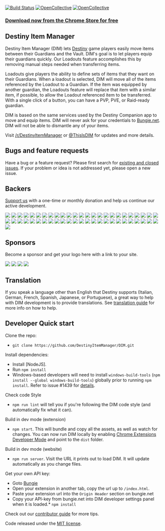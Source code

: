 [![Build Status](https://travis-ci.org/DestinyItemManager/DIM.svg?branch=master)](https://travis-ci.org/DestinyItemManager/DIM)
[![OpenCollective](https://opencollective.com/dim/backers/badge.svg)](#backers)
[![OpenCollective](https://opencollective.com/dim/sponsors/badge.svg)](#sponsors)

### [Download now from the Chrome Store for free](https://chrome.google.com/webstore/detail/destiny-item-manager/apghicjnekejhfancbkahkhdckhdagna)

## Destiny Item Manager
Destiny Item Manager (DIM) lets [Destiny](http://destinythegame.com/) game players easily move items between their Guardians and the Vault. DIM's goal is to let players equip their guardians quickly. Our Loadouts feature accomplishes this by removing manual steps needed when transferring items.

Loadouts give players the ability to define sets of items that they want on their Guardians. When a loadout is selected, DIM will move all of the items referenced by the Loadout to a Guardian. If the item was equipped by another guardian, the Loadouts feature will replace that item with a similar item, if possible, to allow the Loadout referenced item to be transferred. With a single click of a button, you can have a PVP, PVE, or Raid-ready guardian.

DIM is based on the same services used by the Destiny Companion app to move and equip items. DIM will never ask for your credentials to [Bungie.net](https://www.bungie.net). DIM will not be able to dismantle any of your items.

Visit [/r/DestinyItemManager](http://www.reddit.com/r/DestinyItemManager/) or [@ThisIsDIM](http://twitter.com/ThisIsDIM) for updates and more details.

## Bugs and feature requests
Have a bug or a feature request? Please first search for [existing and closed issues](https://github.com/DestinyItemManager/DIM/issues). If your problem or idea is not addressed yet, please open a new issue.

## Backers
[Support us](https://opencollective.com/dim#backer) with a one-time or monthly donation and help us continue our active development.

<a href="https://opencollective.com/dim/backer/0/website" target="_blank"><img src="https://opencollective.com/dim/backer/0/avatar.svg"></a>
<a href="https://opencollective.com/dim/backer/1/website" target="_blank"><img src="https://opencollective.com/dim/backer/1/avatar.svg"></a>
<a href="https://opencollective.com/dim/backer/2/website" target="_blank"><img src="https://opencollective.com/dim/backer/2/avatar.svg"></a>
<a href="https://opencollective.com/dim/backer/3/website" target="_blank"><img src="https://opencollective.com/dim/backer/3/avatar.svg"></a>
<a href="https://opencollective.com/dim/backer/4/website" target="_blank"><img src="https://opencollective.com/dim/backer/4/avatar.svg"></a>
<a href="https://opencollective.com/dim/backer/5/website" target="_blank"><img src="https://opencollective.com/dim/backer/5/avatar.svg"></a>
<a href="https://opencollective.com/dim/backer/6/website" target="_blank"><img src="https://opencollective.com/dim/backer/6/avatar.svg"></a>
<a href="https://opencollective.com/dim/backer/7/website" target="_blank"><img src="https://opencollective.com/dim/backer/7/avatar.svg"></a>
<a href="https://opencollective.com/dim/backer/8/website" target="_blank"><img src="https://opencollective.com/dim/backer/8/avatar.svg"></a>
<a href="https://opencollective.com/dim/backer/9/website" target="_blank"><img src="https://opencollective.com/dim/backer/9/avatar.svg"></a>
<a href="https://opencollective.com/dim/backer/10/website" target="_blank"><img src="https://opencollective.com/dim/backer/10/avatar.svg"></a>
<a href="https://opencollective.com/dim/backer/11/website" target="_blank"><img src="https://opencollective.com/dim/backer/11/avatar.svg"></a>
<a href="https://opencollective.com/dim/backer/12/website" target="_blank"><img src="https://opencollective.com/dim/backer/12/avatar.svg"></a>
<a href="https://opencollective.com/dim/backer/13/website" target="_blank"><img src="https://opencollective.com/dim/backer/13/avatar.svg"></a>
<a href="https://opencollective.com/dim/backer/14/website" target="_blank"><img src="https://opencollective.com/dim/backer/14/avatar.svg"></a>
<a href="https://opencollective.com/dim/backer/15/website" target="_blank"><img src="https://opencollective.com/dim/backer/15/avatar.svg"></a>
<a href="https://opencollective.com/dim/backer/16/website" target="_blank"><img src="https://opencollective.com/dim/backer/16/avatar.svg"></a>
<a href="https://opencollective.com/dim/backer/17/website" target="_blank"><img src="https://opencollective.com/dim/backer/17/avatar.svg"></a>
<a href="https://opencollective.com/dim/backer/18/website" target="_blank"><img src="https://opencollective.com/dim/backer/18/avatar.svg"></a>
<a href="https://opencollective.com/dim/backer/19/website" target="_blank"><img src="https://opencollective.com/dim/backer/19/avatar.svg"></a>
<a href="https://opencollective.com/dim/backer/20/website" target="_blank"><img src="https://opencollective.com/dim/backer/20/avatar.svg"></a>
<a href="https://opencollective.com/dim/backer/21/website" target="_blank"><img src="https://opencollective.com/dim/backer/21/avatar.svg"></a>
<a href="https://opencollective.com/dim/backer/22/website" target="_blank"><img src="https://opencollective.com/dim/backer/22/avatar.svg"></a>
<a href="https://opencollective.com/dim/backer/23/website" target="_blank"><img src="https://opencollective.com/dim/backer/23/avatar.svg"></a>
<a href="https://opencollective.com/dim/backer/24/website" target="_blank"><img src="https://opencollective.com/dim/backer/24/avatar.svg"></a>
<a href="https://opencollective.com/dim/backer/25/website" target="_blank"><img src="https://opencollective.com/dim/backer/25/avatar.svg"></a>
<a href="https://opencollective.com/dim/backer/26/website" target="_blank"><img src="https://opencollective.com/dim/backer/26/avatar.svg"></a>
<a href="https://opencollective.com/dim/backer/27/website" target="_blank"><img src="https://opencollective.com/dim/backer/27/avatar.svg"></a>
<a href="https://opencollective.com/dim/backer/28/website" target="_blank"><img src="https://opencollective.com/dim/backer/28/avatar.svg"></a>
<a href="https://opencollective.com/dim/backer/29/website" target="_blank"><img src="https://opencollective.com/dim/backer/29/avatar.svg"></a>
<a href="https://opencollective.com/dim/backer/30/website" target="_blank"><img src="https://opencollective.com/dim/backer/30/avatar.svg"></a>
<a href="https://opencollective.com/dim/backer/31/website" target="_blank"><img src="https://opencollective.com/dim/backer/31/avatar.svg"></a>
<a href="https://opencollective.com/dim/backer/32/website" target="_blank"><img src="https://opencollective.com/dim/backer/32/avatar.svg"></a>
<a href="https://opencollective.com/dim/backer/33/website" target="_blank"><img src="https://opencollective.com/dim/backer/33/avatar.svg"></a>
<a href="https://opencollective.com/dim/backer/34/website" target="_blank"><img src="https://opencollective.com/dim/backer/34/avatar.svg"></a>
<a href="https://opencollective.com/dim/backer/35/website" target="_blank"><img src="https://opencollective.com/dim/backer/35/avatar.svg"></a>
<a href="https://opencollective.com/dim/backer/36/website" target="_blank"><img src="https://opencollective.com/dim/backer/36/avatar.svg"></a>
<a href="https://opencollective.com/dim/backer/37/website" target="_blank"><img src="https://opencollective.com/dim/backer/37/avatar.svg"></a>
<a href="https://opencollective.com/dim/backer/38/website" target="_blank"><img src="https://opencollective.com/dim/backer/38/avatar.svg"></a>
<a href="https://opencollective.com/dim/backer/39/website" target="_blank"><img src="https://opencollective.com/dim/backer/39/avatar.svg"></a>
<a href="https://opencollective.com/dim/backer/40/website" target="_blank"><img src="https://opencollective.com/dim/backer/40/avatar.svg"></a>
<a href="https://opencollective.com/dim/backer/41/website" target="_blank"><img src="https://opencollective.com/dim/backer/41/avatar.svg"></a>
<a href="https://opencollective.com/dim/backer/42/website" target="_blank"><img src="https://opencollective.com/dim/backer/42/avatar.svg"></a>
<a href="https://opencollective.com/dim/backer/43/website" target="_blank"><img src="https://opencollective.com/dim/backer/43/avatar.svg"></a>
<a href="https://opencollective.com/dim/backer/44/website" target="_blank"><img src="https://opencollective.com/dim/backer/44/avatar.svg"></a>
<a href="https://opencollective.com/dim/backer/45/website" target="_blank"><img src="https://opencollective.com/dim/backer/45/avatar.svg"></a>
<a href="https://opencollective.com/dim/backer/46/website" target="_blank"><img src="https://opencollective.com/dim/backer/46/avatar.svg"></a>
<a href="https://opencollective.com/dim/backer/47/website" target="_blank"><img src="https://opencollective.com/dim/backer/47/avatar.svg"></a>
<a href="https://opencollective.com/dim/backer/48/website" target="_blank"><img src="https://opencollective.com/dim/backer/48/avatar.svg"></a>
<a href="https://opencollective.com/dim/backer/49/website" target="_blank"><img src="https://opencollective.com/dim/backer/49/avatar.svg"></a>
<a href="https://opencollective.com/dim/backer/50/website" target="_blank"><img src="https://opencollective.com/dim/backer/50/avatar.svg"></a>

## Sponsors
Become a sponsor and get your logo here with a link to your site.

<a href="https://opencollective.com/dim/sponsor/0/website" target="_blank"><img src="https://opencollective.com/dim/sponsor/0/avatar.svg"></a>
<a href="https://opencollective.com/dim/sponsor/1/website" target="_blank"><img src="https://opencollective.com/dim/sponsor/1/avatar.svg"></a>
<a href="https://opencollective.com/dim/sponsor/2/website" target="_blank"><img src="https://opencollective.com/dim/sponsor/2/avatar.svg"></a>
<a href="https://opencollective.com/dim/sponsor/3/website" target="_blank"><img src="https://opencollective.com/dim/sponsor/3/avatar.svg"></a>

## Translation
If you speak a language other than English that Destiny supports (Italian, German, French, Spanish, Japanese, or Portuguese), a great way to help with DIM development is to provide translations. See [translation guide](https://github.com/DestinyItemManager/DIM/blob/dev/TRANSLATIONS.md) for more info on how to help.

## Developer Quick start
Clone the repo:

* `git clone https://github.com/DestinyItemManager/DIM.git`

Install dependencies:

* Install [NodeJS].
* Run `npm install`
* Windows-based developers will need to install `windows-build-tools` (`npm install --global windows-build-tools`) globally prior to running `npm install`. Refer to issue #1439 for [details](https://github.com/DestinyItemManager/DIM/issues/1439).

Check code Style
* `npm run lint` will tell you if you're following the DIM code style (and automatically fix what it can).

Build in dev mode (extension)
* `npm start`. This will bundle and copy all the assets, as well as watch for changes. You can now run DIM locally by enabling [Chrome Extensions Developer Mode](https://developer.chrome.com/extensions/faq#faq-dev-01) and point to the `dist` folder.

Build in dev mode (website)
* `npm run server`. Visit the URL it prints out to load DIM. It will update automatically as you change files.

Get your own API key:

* Goto [Bungie](https://www.bungie.net/en/Application)
* Open your extension in another tab, copy the url up to `/index.html`.
* Paste your extension url into the `Origin Header` section on bungie.net
* Copy your API-key from bungie.net into DIM developer settings panel when it is loaded.* `npm install`

Check out our [contributor guide](https://github.com/DestinyItemManager/DIM/blob/dev/CONTRIBUTING.md) for more tips.

Code released under the [MIT license](http://choosealicense.com/licenses/mit/).
